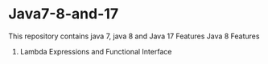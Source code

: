 # Java7-8-and-17
This repository contains java 7, java 8 and Java 17 Features
Java 8 Features
  1. Lambda Expressions and Functional Interface
